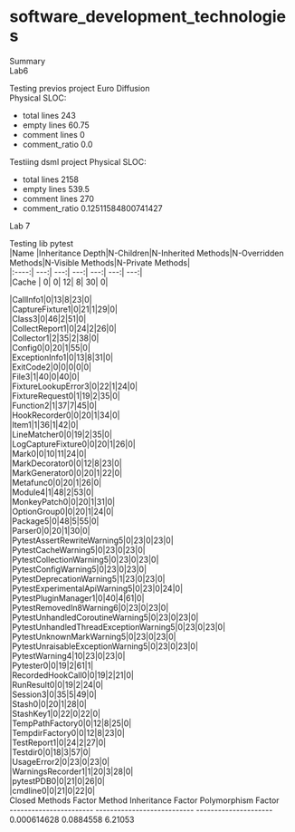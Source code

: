 # software_development_technologies

Summary<br>
Lab6<br>

Testing previos project Euro Diffusion<br>
Physical SLOC:<br>
* total lines 243
* empty lines 60.75
* comment lines 0
* comment_ratio 0.0

Testiing dsml project
Physical SLOC:
* total lines 2158
* empty lines 539.5
* comment lines 270
* comment_ratio 0.12511584800741427


Lab 7<br>

Testing lib pytest<br>
|Name  |Inheritance Depth|N-Children|N-Inherited Methods|N-Overridden Methods|N-Visible Methods|N-Private Methods|<br>
|:----:|             ---:|      ---:|               ---:|                ---:|             ---:|             ---:|<br>
|Cache |                0|         0|                 12|                   8|               30|                0|<br>

|CallInfo1|0|13|8|23|0|<br>
|CaptureFixture1|0|21|1|29|0|<br>
|Class3|0|46|2|51|0|<br>
|CollectReport1|0|24|2|26|0|<br>
|Collector1|2|35|2|38|0|<br>
|Config0|0|20|1|55|0|<br>
|ExceptionInfo1|0|13|8|31|0|<br>
|ExitCode2|0|0|0|0|0|<br>
|File3|1|40|0|40|0|<br>
|FixtureLookupError3|0|22|1|24|0|<br>
|FixtureRequest0|1|19|2|35|0|<br>
|Function2|1|37|7|45|0|<br>
|HookRecorder0|0|20|1|34|0|<br>
|Item1|1|36|1|42|0|<br>
|LineMatcher0|0|19|2|35|0|<br>
|LogCaptureFixture0|0|20|1|26|0|<br>
|Mark0|0|10|11|24|0|<br>
|MarkDecorator0|0|12|8|23|0|<br>
|MarkGenerator0|0|20|1|22|0|<br>
|Metafunc0|0|20|1|26|0|<br>
|Module4|1|48|2|53|0|<br>
|MonkeyPatch0|0|20|1|31|0|<br>
|OptionGroup0|0|20|1|24|0|<br>
|Package5|0|48|5|55|0|<br>
|Parser0|0|20|1|30|0|<br>
|PytestAssertRewriteWarning5|0|23|0|23|0|<br>
|PytestCacheWarning5|0|23|0|23|0|<br>
|PytestCollectionWarning5|0|23|0|23|0|<br>
|PytestConfigWarning5|0|23|0|23|0|<br>
|PytestDeprecationWarning5|1|23|0|23|0|<br>
|PytestExperimentalApiWarning5|0|23|0|24|0|<br>
|PytestPluginManager1|0|40|4|61|0|<br>
|PytestRemovedIn8Warning6|0|23|0|23|0|<br>
|PytestUnhandledCoroutineWarning5|0|23|0|23|0|<br>
|PytestUnhandledThreadExceptionWarning5|0|23|0|23|0|<br>
|PytestUnknownMarkWarning5|0|23|0|23|0|<br>
|PytestUnraisableExceptionWarning5|0|23|0|23|0|<br>
|PytestWarning4|10|23|0|23|0|<br>
|Pytester0|0|19|2|61|1|<br>
|RecordedHookCall0|0|19|2|21|0|<br>
|RunResult0|0|19|2|24|0|<br>
|Session3|0|35|5|49|0|<br>
|Stash0|0|20|1|28|0|<br>
|StashKey1|0|22|0|22|0|<br>
|TempPathFactory0|0|12|8|25|0|<br>
|TempdirFactory0|0|12|8|23|0|<br>
|TestReport1|0|24|2|27|0|<br>
|Testdir0|0|18|3|57|0|<br>
|UsageError2|0|23|0|23|0|<br>
|WarningsRecorder1|1|20|3|28|0|<br>
|pytestPDB0|0|21|0|26|0|<br>
|cmdline0|0|21|0|22|0|<br>
  Closed Methods Factor    Method Inheritance Factor    Polymorphism Factor<br>
-----------------------  ---------------------------  ---------------------<br>
            0.000614628                    0.0884558                6.21053<br>
